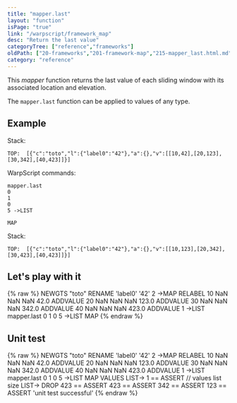 ```yaml
---
title: "mapper.last"
layout: "function"
isPage: "true"
link: "/warpscript/framework_map"
desc: "Return the last value"
categoryTree: ["reference","frameworks"]
oldPath: ["20-frameworks","201-framework-map","215-mapper_last.html.md"]
category: "reference"
---
```

 

This *mapper* function returns the last value of each sliding window with its associated location and elevation.

The `mapper.last` function can be applied to values of any type.


## Example ##

Stack:

    TOP:  [{"c":"toto","l":{"label0":"42"},"a":{},"v":[[10,42],[20,123],[30,342],[40,423]]}]

WarpScript commands:

    mapper.last
    0
    1
    0
    5 ->LIST

    MAP

Stack: 

    TOP:  [{"c":"toto","l":{"label0":"42"},"a":{},"v":[[10,123],[20,342],[30,423],[40,423]]}]

## Let's play with it ##

{% raw %}
<warp10-warpscript-widget>NEWGTS "toto" RENAME 
'label0' '42' 2 ->MAP RELABEL
10 NaN NaN NaN 42.0 ADDVALUE
20 NaN NaN NaN 123.0 ADDVALUE
30 NaN NaN NaN 342.0 ADDVALUE
40 NaN NaN NaN 423.0 ADDVALUE
1 ->LIST
mapper.last
0
1
0
5 ->LIST
MAP
</warp10-warpscript-widget>
{% endraw %}    


## Unit test ##

{% raw %}
<warp10-warpscript-widget>NEWGTS "toto" RENAME 
'label0' '42' 2 ->MAP RELABEL
10 NaN NaN NaN 42.0 ADDVALUE
20 NaN NaN NaN 123.0 ADDVALUE
30 NaN NaN NaN 342.0 ADDVALUE
40 NaN NaN NaN 423.0 ADDVALUE
1 ->LIST
mapper.last
0
1
0
5 ->LIST
MAP
VALUES LIST-> 
1 == ASSERT   // values list size
LIST-> DROP
423 == ASSERT
423 == ASSERT
342 == ASSERT
123 == ASSERT
'unit test successful'
</warp10-warpscript-widget>
{% endraw %}        